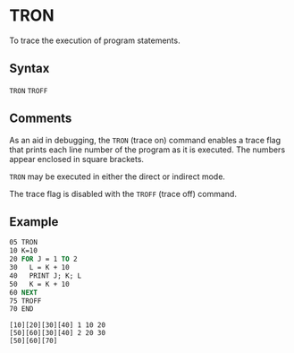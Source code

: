 # TRON

To trace the execution of program statements.

## Syntax

`TRON`
`TROFF`

## Comments

As an aid in debugging, the `TRON` (trace on) command enables a trace flag that prints each line number of the program as it is executed. The numbers appear enclosed in square brackets.

`TRON` may be executed in either the direct or indirect mode.

The trace flag is disabled with the `TROFF` (trace off) command.

## Example

```vb
05 TRON
10 K=10
20 FOR J = 1 TO 2
30   L = K + 10
40   PRINT J; K; L
50   K = K + 10
60 NEXT
75 TROFF
70 END
```

```text
[10][20][30][40] 1 10 20
[50][60][30][40] 2 20 30
[50][60][70]
```
